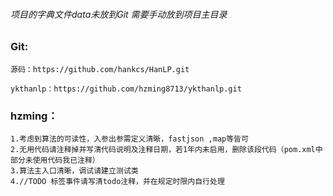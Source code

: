 ###### 项目的字典文件data未放到Git 需要手动放到项目主目录

### Git:

	源码：https://github.com/hankcs/HanLP.git
	
    ykthanlp：https://github.com/hzming8713/ykthanlp.git
    
### hzming：
    1.考虑到算法的可读性，入参出参需定义清晰，fastjson ,map等皆可
    2.无用代码请注释掉并写清代码说明及注释日期，若1年内未启用，删除该段代码（pom.xml中部分未使用代码我已注释）
    3.算法主入口清晰，调试请建立测试类
    4.//TODO 标签事件请写清todo注释，并在规定时限内自行处理

